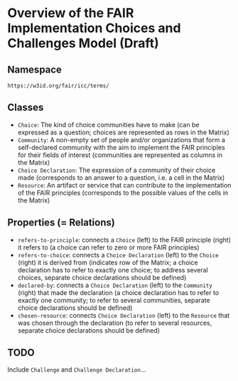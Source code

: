 # Overview of the FAIR Implementation Choices and Challenges Model (Draft)

## Namespace

    https://w3id.org/fair/icc/terms/

## Classes

- `Choice`: The kind of choice communities have to make (can be expressed as a question; choices are represented as rows in the Matrix)
- `Community`: A non-empty set of people and/or organizations that form a self-declared community with the aim to implement the FAIR principles for their fields of interest (communities are represented as columns in the Matrix)
- `Choice Declaration`: The expression of a community of their choice made (corresponds to an answer to a question, i.e. a cell in the Matrix)
- `Resource`: An artifact or service that can contribute to the implementation of the FAIR principles (corresponds to the possible values of the cells in the Matrix)

## Properties (= Relations)

- `refers-to-principle`: connects a `Choice` (left) to the FAIR principle (right) it refers to (a choice can refer to zero or more FAIR principles)
- `refers-to-choice`: connects a `Choice Declaration` (left) to the `Choice` (right) it is derived from (indicates row of the Matrix; a choice declaration has to refer to exactly one choice; to address several choices, separate choice declarations should be defined)
- `declared-by`: connects a `Choice Declaration` (left) to the `Community` (right) that made the declaration (a choice declaration has to refer to exactly one community; to refer to several communities, separate choice declarations should be defined)
- `chosen-resource`: connects `Choice Declaration` (left) to the `Resource` that was chosen through the declaration (to refer to several resources, separate choice declarations should be defined)

## TODO

Include `Challenge` and `Challenge Declaration`...
